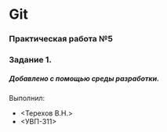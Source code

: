 # Git
### Практическая работа №5
### Задание 1.
##### Добавлено с помощью среды разработки.
Выполнил:
* <Терехов В.Н.>
* <УВП-311>